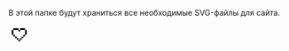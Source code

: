 В этой папке будут храниться все необходимые SVG-файлы для сайта.
<svg style="display: none;" xmlns="http://www.w3.org/2000/svg" viewBox="0 0 39 39">

  <symbol id="save-icon">
    <path fill="currentColor" d="M0 0h3v3H0zM0 3h3v3H0zM0 6h3v3H0zM0 9h3v3H0zM0 12h3v3H0zM0 15h3v3H0zM0 18h3v3H0zM0 21h3v3H0zM0 24h3v3H0zM0 27h3v3H0zM0 30h3v3H0zM0 33h3v3H0zM0 36h3v3H0zM33 0v3h-3V0zM30 0v3h-3V0zM27 0v3h-3V0zM24 0v3h-3V0zM21 0v3h-3V0zM18 0v3h-3V0zM15 0v3h-3V0zM12 0v3H9V0zM9 0v3H6V0zM6 0v3H3V0zM36 3v3h-3V3zM9 6v3H6V6zM9 3v3H6V3zM9 9v3H6V9zM30 6v3h-3V6zM30 3v3h-3V3zM30 9v3h-3V9zM24 6v3h-3V6zM24 3v3h-3V3zM24 9v3h-3V9zM30 12v3h-3v-3zM27 12v3h-3v-3zM24 12v3h-3v-3zM21 12v3h-3v-3zM18 12v3h-3v-3zM15 12v3h-3v-3zM12 12v3H9v-3zM9 12v3H6v-3zM33 21v3h-3v-3zM30 21v3h-3v-3zM27 21v3h-3v-3zM24 21v3h-3v-3zM21 21v3h-3v-3zM18 21v3h-3v-3zM15 21v3h-3v-3zM12 21v3H9v-3zM9 21v3H6v-3zM33 24v3h-3v-3zM9 24v3H6v-3zM33 27v3h-3v-3zM9 27v3H6v-3zM33 30v3h-3v-3zM9 30v3H6v-3zM9 33v3H6v-3zM33 33v3h-3v-3zM36 36v3h-3v-3zM33 36v3h-3v-3zM30 36v3h-3v-3zM27 36v3h-3v-3zM24 36v3h-3v-3zM21 36v3h-3v-3zM18 36v3h-3v-3zM15 36v3h-3v-3zM12 36v3H9v-3zM9 36v3H6v-3zM6 36v3H3v-3zM39 39h-3v-3h3zM39 36h-3v-3h3zM39 33h-3v-3h3zM39 30h-3v-3h3zM39 27h-3v-3h3zM39 24h-3v-3h3zM39 21h-3v-3h3zM39 18h-3v-3h3zM39 15h-3v-3h3zM39 12h-3V9h3zM39 9h-3V6h3z"/>
  </symbol>
</svg>

<svg class="like-icon" xmlns="http://www.w3.org/2000/svg" width="39" height="36" fill="none">

<g class="heart">
<path class="contour" fill="#000" d="M12 6H9v3h3V6Zm3 0h-3v3h3V6ZM9 9H6v3h3V9Zm0 3H6v3h3v-3Zm0 3H6v3h3v-3Zm9-9h-3v3h3V6Zm-6 12H9v3h3v-3Zm3 3h-3v3h3v-3Zm3 3h-3v3h3v-3Zm9-18h3v3h-3V6Zm-3 0h3v3h-3V6Zm6 3h3v3h-3V9Zm0 3h3v3h-3v-3Zm0 3h3v3h-3v-3Zm-9-9h3v3h-3V6Zm6 12h3v3h-3v-3Zm-3 3h3v3h-3v-3Zm-3 3h3v3h-3v-3Zm0 3h-3v3h3v-3Zm0-18h-3v3h3V9Z"/>

<path class="main-body" fill="none" d="M12 9H9v3h3V9Zm3 3h-3v3h3v-3Zm3-3h-3v3h3V9Zm-6 6H9v3h3v-3Zm3 0h-3v3h3v-3Zm0 3h-3v3h3v-3Zm3-6h-3v3h3v-3Zm0 9h-3v3h3v-3Zm0-3h-3v3h3v-3Zm9-9h3v3h-3V9Zm-3 0h3v3h-3V9Zm3 3h3v3h-3v-3Zm-3 0h3v3h-3v-3Zm-3-3h3v3h-3V9Zm6 6h3v3h-3v-3Zm-3 0h3v3h-3v-3Zm0 3h3v3h-3v-3Zm-3-6h3v3h-3v-3Zm0 9h3v3h-3v-3Zm0-3h3v3h-3v-3Zm0 3h-3v3h3v-3Zm0 3h-3v3h3v-3Z"/>

<path class="core" fill="none" d="M18 15h-3v3h3v-3Zm3 0h3v3h-3v-3Zm0 0h-3v3h3v-3Zm0-3h-3v3h3v-3Zm0 6h-3v3h3v-3Z"/>
</g>

<path class="sparks" fill="var(--color-heart)" d="M36 13h3v3h-3v-3Zm-9 14h3v3h-3v-3Zm-9 6h3v3h-3v-3Zm-9-6h3v3H9v-3ZM24 0h3v3h-3V0Zm9 3h3v3h-3V3ZM3 3h3v3H3V3Zm9-3h3v3h-3V0ZM0 13h3v3H0v-3Z"/>
</svg>